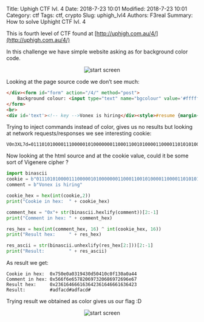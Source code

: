Title: Uphigh CTF lvl. 4
Date: 2018-7-23 10:01
Modified: 2018-7-23 10:01
Category: ctf
Tags: ctf, crypto
Slug: uphigh_lvl4
Authors: F3real
Summary: How to solve Uphight CTF lvl. 4

This is fourth level of CTF found at 
[http://uphigh.com.au/4/](http://uphigh.com.au/4/)

In this challenge we have simple website asking as for background color code.

<p align="center">
<img class="img-fluid" alt="start screen" src="{static}/images/2018_8_23_Vonex.png">
</p>

Looking at the page source code we don’t see much:
~~~html
</div><form id="form" action="/4/" method="post">
	Background colour: <input type="text" name="bgcolour" value='#ffffff'><button id="submit" type="submit">Go</button>
</form>
<br>
<div id='text'><!-- key -->Vonex is hiring</div><style>#resume {margin-left: 38%; margin-top:7%;}</style> 
~~~

Trying to inject commands instead of color, gives us no results but looking at network requests/responses we see interesting cookie:
```
V0n3XL7d=011101010000111000001010000000110001100101000011000011010101000001000001000011000000111100010011000010100000101001000100;
```
Now looking at the html source and at the cookie value, could it be some sort of Vigenere cipher ?

~~~python
import binascii
cookie = b"011101010000111000001010000000110001100101000011000011010101000001000001000011000000111100010011000010100000101001000100"
comment = b"Vonex is hiring"

cookie_hex = hex(int(cookie,2))
print("Cookie in hex:  " + cookie_hex)

comment_hex = "0x"+ str(binascii.hexlify(comment))[2:-1]
print("Comment in hex: " + comment_hex)

res_hex = hex(int(comment_hex, 16) ^ int(cookie_hex, 16))
print("Result hex:     " + res_hex)

res_ascii = str(binascii.unhexlify(res_hex[2:]))[2:-1]
print("Result:         " + res_ascii)
~~~

As result we get:
```
Cookie in hex:  0x750e0a0319430d50410c0f130a0a44
Comment in hex: 0x566f6e657820697320686972696e67
Result hex:     0x236164666163642361646661636423
Result:         #adfacd#adfacd#
```
Trying result we obtained as color gives us our flag :D

<p align="center">
<img class="img-fluid" alt="start screen" src="{static}/images/2018_8_23_VonexResult.png">
</p>